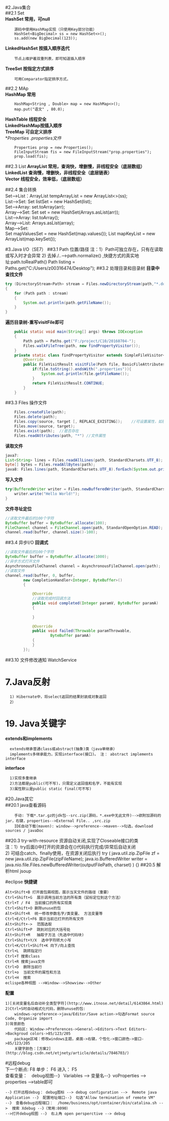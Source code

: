 #2.Java集合  
##2.1 Set  
**HashSet 常用，可null**
```
	源码中使用HashMap实现（只使用Key部分功能）  
	HashSet<BigDecimal> ss = new HashSet<>();  
	ss.add(new BigDecimal(123));  
```
**LinkedHashSet 按插入顺序迭代**  
```
	节点上维护着双重列表，即可知道插入顺序  
```
**TreeSet 按指定方式排序** 
```
	可用Comparator指定排序方式，  
```
##2.2 MAp  
**HashMap 常用**
```
	HashMap<String , Double> map = new HashMap<>(); 
	map.put("语文" , 80.0);
```
**HashTable 线程安全**  
**LinkedHashMap按插入顺序**  
**TreeMap 可自定义排序**  
**Properties *.properties文件**  
```
	Properties prop = new Properties(); 
	FileInputStream fis = new FileInputStream("prop.properties");
	prop.load(fis); 
 ``` 
##2.3 List
**ArrayList 常用，查询快，增删慢，非线程安全（底层数组）**  
**LinkedList 查询慢，增删快，非线程安全（底层链表）**  
**Vector 线程安全，效率低，（底层数组）**  

##2.4 集合转换  
    Set-->List：ArrayList<BigDecimal> tempArrayList = new ArrayList<>(ss);  
    List-->Set: Set<String> listSet = new HashSet<String>(list);  
    Set-->Array: set.toArray(arr);  
    Array-->Set: Set<String> set = new HashSet<String>(Arrays.asList(arr));  
    List-->Array: list.toArray();  
    Array-->List: Arrays.asList(array);  
    Map-->Set:  
        Set<String> mapValuesSet = new HashSet<String>(map.values()); 
        List<String> mapKeyList = new ArrayList<String>(map.keySet()); 

#3.Java I/O（SE7）
##3.1 Path 位置/路径
    注：1）Path可独立存在，只有在读取或写入时才会异常
        2) 去掉./..-->path.normalize() ,快捷方式的真实地址:path.toRealPath()
    Path listing = Paths.get("C:/Users/z00316474/Desktop");
##3.2 处理目录和目录树
**目录中查找文件**
```java
try (DirectoryStream<Path> stream = Files.newDirectoryStream(path,"*.doc"))
{
	for (Path path : stream)
	{
		System.out.println(path.getFileName());
	}
}
```
**遍历目录树-重写visitFile即可**
```java
    public static void main(String[] args) throws IOException
    {
        Path path = Paths.get("F:/project/C10/20160704-");
        Files.walkFileTree(path, new findPropertyVisitor());
    }
    private static class findPropertyVisitor extends SimpleFileVisitor<Path>{
        @Override
        public FileVisitResult visitFile(Path file, BasicFileAttributes attributes){
            if(file.toString().endsWith(".properties")){
                System.out.println(file.getFileName());
            }
            return FileVisitResult.CONTINUE;
        }
    }
```
##3.3 Files 操作文件
```java
    Files.createFile(path);
    Files.delete(path);
    Files.copy(source, target [, REPLACE_EXISTING]);    //可设置属性，如覆盖已有文件
    Files.move(source, target);
    Files.exist(path);  //是否存在
    Files.readAttributes(path, "*") //文件属性
```
**读取文件**
```java
java7:
List<String> lines = Files.readAllLines(path, StandardCharsets.UTF_8);
byte[] bytes = Files.readAllBytes(path);  
java8: Files.lines(path, StandardCharsets.UTF_8).forEach(System.out.println);	//流式打开，内存占用小  
```
**写入文件**
```java
try(BufferedWriter writer = Files.newBufferedWriter(path, StandardCharsets.UTF_8, StandardOpenOption.WRITE)){
    writer.write("Hello World!");
}
```
**文件寻址定位**
```java
//读取文件最后的100个字符
ByteBuffer buffer = ByteBuffer.allocate(100);
FileChannel channel = FileChannel.open(path, StandardOpenOption.READ);
channel.read(buffer, channel.size()-100);
```
##3.4 异步I/O
**回调式**
```java
//读取文件最后的100个字符
ByteBuffer buffer = ByteBuffer.allocate(1000);
//异步方式打开文件
AsynchronousFileChannel channel = AsynchronousFileChannel.open(path);
//读取文件
channel.read(buffer, 0, buffer,
        new CompletionHandler<Integer, ByteBuffer>()
        {

            @Override
            //读取完成时回调方法
            public void completed(Integer paramV, ByteBuffer paramA)
            {
                
            }

            @Override
            public void failed(Throwable paramThrowable,
                    ByteBuffer paramA)
            {
            }
        });
```


##3.10 文件修改通知 WatchService

# 7.Java反射
```
  1) Hibernate中，将select返回的结果封装成对象返回
  2）
```
# 19. Java关键字
**extends和implements**  
```
  extends继承普通class或abstract(抽象)类（java单继承）
  implements多继承能力，实现interface(接口)。 注： abstract implements interface  
```
**interface**
```
  1)实现多重继承 
  2)方法都是public(可不写)，只需定义返回值和名字，不能有实现
  3)属性默认是public static final(可不写)
```


#20.Java其它  
##20.1 java查看源码  
```
    手动: 下载*.tar.gz的jdk包--src.zip(源码，*.exe中无此文件)-->欲附加源码的jar，右键，properties-->External File.. ,src.zip  
    IDE自动下载(maven): window-->preference-->maven-->勾选，download  sources / javaDoc  
```
##20.3 try-with-resource 资源自动关闭,实现了Closeable接口的类    
    注：1）try后面()中打开的资源会在{}代码执行完成/异常后自动关闭  
        2) 可结合catch、finally使用，在资源关闭后执行
    try (
      java.util.zip.ZipFile zf = new java.util.zip.ZipFile(zipFileName);
      java.io.BufferedWriter writer = java.nio.file.Files.newBufferedWriter(outputFilePath, charset)
    ) {}
##20.5 解析html jsoup  

#eclipse
**快捷键** 
```
Alt+Shift+B 打开面包屑视图，展示当天文件的路径（重要）  
Ctrl+Shift+G  展示调用当前方法的所有类（鼠标定位到这个方法） 
Ctrl+T / F4  当前接口的所有实现类
Ctrl+Shift+O 删除unuse的包
Alt+Shift+R  统一修改参数名字/类变量、 方法变量等  
Ctrl+E/Ctrl+F6 展示当前已打开的所有文件  
Alt+Shift+->  范围选取  
Ctrl+Shift+P  跳到对应的大括号处  
Alt+Shift+M   抽取子方法（先选中代码块)  
Ctrl+Shift+Y/X  选中字符转大小写  
Ctrl+K/Ctrl+Shift+K 向下/向上查找  
Ctrl+L  跳转指定行  
Ctrl+T 搜索class  
Ctrl+R 搜索java文件  
Ctrl+D  删除当前行  
Ctrl+o  当前文件的属性和方法  
Ctrl+H  搜索  
eclispe各种视图 -->Window-->Showview-->Other  
``` 
**配置** 
```
1)[关闭变量名后自动补全类型字符](http://www.itnose.net/detail/6143864.html)  
2)Ctrl+S时自动格式化代码，删除unuse的包:  
	windows->preference->java/Editor/Save action->勾选Format source Code, Organize import  
3)背景颜色  
	代码区: Window->Preferences->General->Editors->Text Editors->Backgroud colors->85/123/205  
	package区域：修改windows主题，桌面->右键，个性化->窗口颜色->窗口->85/123/205  
	关键字颜色：[方案2](http://blog.csdn.net/etjnety/article/details/7846703/)  
```



#远程debug  
    下一个断点: F8  单步： F6	  进入： F5  
    查看变量：　debug视图--》 Variables --> 变量名--》voProperties --> properties -->table即可  

    --》打开远程debug： debug图标 --> debug configuration -->  Remote java Application --》 配置地址端口--》 勾选"Allow termination of remote VM"
    --》 查看debug远程端口：  /home/business/opt/container/bin/catalina.sh -->  搜索 Xdebug --》（常用:8090）
    -->打开debug视图 --》 右上角 open persperctive --> debug

